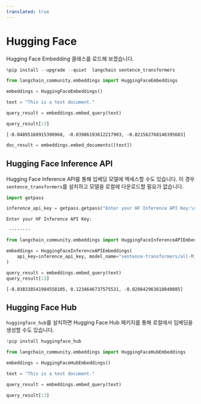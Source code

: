 ```yaml
---
translated: true
---
```


# Hugging Face

Hugging Face Embedding 클래스를 로드해 보겠습니다.

```python
%pip install --upgrade --quiet  langchain sentence_transformers
```

```python
from langchain_community.embeddings import HuggingFaceEmbeddings
```

```python
embeddings = HuggingFaceEmbeddings()
```

```python
text = "This is a test document."
```

```python
query_result = embeddings.embed_query(text)
```

```python
query_result[:3]
```

```output
[-0.04895168915390968, -0.03986193612217903, -0.021562768146395683]
```

```python
doc_result = embeddings.embed_documents([text])
```

## Hugging Face Inference API

Hugging Face Inference API를 통해 임베딩 모델에 액세스할 수도 있습니다. 이 경우 ``sentence_transformers``를 설치하고 모델을 로컬에 다운로드할 필요가 없습니다.

```python
import getpass

inference_api_key = getpass.getpass("Enter your HF Inference API Key:\n\n")
```

```output
Enter your HF Inference API Key:

 ········
```

```python
from langchain_community.embeddings import HuggingFaceInferenceAPIEmbeddings

embeddings = HuggingFaceInferenceAPIEmbeddings(
    api_key=inference_api_key, model_name="sentence-transformers/all-MiniLM-l6-v2"
)

query_result = embeddings.embed_query(text)
query_result[:3]
```

```output
[-0.038338541984558105, 0.1234646737575531, -0.028642963618040085]
```

## Hugging Face Hub

``huggingface_hub``를 설치하면 Hugging Face Hub 패키지를 통해 로컬에서 임베딩을 생성할 수도 있습니다.

```python
!pip install huggingface_hub
```

```python
from langchain_community.embeddings import HuggingFaceHubEmbeddings
```

```python
embeddings = HuggingFaceHubEmbeddings()
```

```python
text = "This is a test document."
```

```python
query_result = embeddings.embed_query(text)
```

```python
query_result[:3]
```
